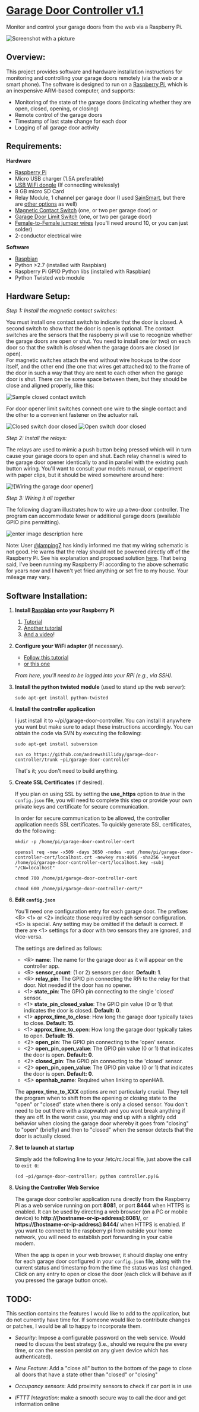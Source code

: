 [Garage Door Controller v1.1](https://github.com/andrewshilliday/garage-door-controller)
======================

Monitor and control your garage doors from the web via a Raspberry Pi.

![Screenshot with a picture][2]

Overview:
---------

This project provides software and hardware installation instructions for monitoring and controlling your garage doors remotely (via the web or a smart phone). The software is designed to run on a [Raspberry Pi](www.raspberrypi.org), which is an inexpensive ARM-based computer, and supports:
* Monitoring of the state of the garage doors (indicating whether they are open, closed, opening, or closing)
* Remote control of the garage doors
* Timestamp of last state change for each door
* Logging of all garage door activity

Requirements:
-----

**Hardware**

* [Raspberry Pi](http://www.raspberrypi.org)
* Micro USB charger (1.5A preferable)
* [USB WiFi dongle](http://amzn.com/B003MTTJOY) (If connecting wirelessly)
* 8 GB micro SD Card
* Relay Module, 1 channel per garage door (I used [SainSmart](http://amzn.com/B0057OC6D8 ), but there are [other options](http://amzn.com/B00DIMGFHY) as well)
* [Magnetic Contact Switch](http://amzn.com/B006VK6YLC) (one, or two per garage door)
    or
* [Garage Door Limit Switch](http://amzn.com//B004CAN18W) (one, or two per garage door)
* [Female-to-Female jumper wires](http://amzn.com/B007XPSVMY) (you'll need around 10, or you can just solder)
* 2-conductor electrical wire

**Software**

* [Raspbian](http://www.raspbian.org/)
* Python >2.7 (installed with Raspbian)
* Raspberry Pi GPIO Python libs (installed with Raspbian)
* Python Twisted web module

Hardware Setup:
------

*Step 1: Install the magnetic contact switches:*

You must install one contact switch to indicate that the door is closed.  A second switch to show that the door is open is optional.
The contact switches are the sensors that the raspberry pi will use to recognize whether the garage doors are open or shut.  You need to install one (or two) on each door so that the switch is *closed* when the garage doors are closed (or open).  
For magnetic switches attach the end without wire hookups to the door itself, and the other end (the one that wires get attached to) to the frame of the door in such a way that they are next to each other when the garage door is shut.  There can be some space between them, but they should be close and aligned properly, like this:

![Sample closed contact switch][3]

For door opener limit switches connect one wire to the single contact and the other to a convenient fastener on the actuator rail.

![Closed switch door closed][7] ![Open switch door closed][6] 

*Step 2: Install the relays:*

The relays are used to mimic a push button being pressed which will in turn cause your garage doors to open and shut.  Each relay channel is wired to the garage door opener identically to and in parallel with the existing push button wiring.  You'll want to consult your models manual, or experiment with paper clips, but it should be wired somewhere around here:

![!\[Wiring the garage door opener\]][4]
    
*Step 3: Wiring it all together*

The following diagram illustrates how to wire up a two-door controller.  The program can accommodate fewer or additional garage doors (available GPIO pins permitting).

![enter image description here][5]

Note: User [@lamping7](https://github.com/lamping7) has kindly informed me that my wiring schematic is not good.  He warns that the relay should not be powered directly off of the Raspberry Pi.  See his explanation and proposed solution [here](https://github.com/andrewshilliday/garage-door-controller/issues/16).  That being said, I've been running my Raspberry Pi according to the above schematic for years now and I haven't yet fried anything or set fire to my house.  Your mileage may vary.

Software Installation:
-----

1. **Install [Raspbian](http://www.raspbian.org/) onto your Raspberry Pi**
    1. [Tutorial](http://www.raspberrypi.org/wp-content/uploads/2012/12/quick-start-guide-v1.1.pdf)
    2. [Another tutorial](http://www.andrewmunsell.com/blog/getting-started-raspberry-pi-install-raspbian)
    3.  [And a video](http://www.youtube.com/watch?v=aTQjuDfEGWc)!

2. **Configure your WiFi adapter** (if necessary).
    
    - [Follow this tutorial](http://www.frodebang.com/post/how-to-install-the-edimax-ew-7811un-wifi-adapter-on-the-raspberry-pi)
    - [or this one](http://www.youtube.com/watch?v=oGbDawnqbP4)

    *From here, you'll need to be logged into your RPi (e.g., via SSH).*

3. **Install the python twisted module** (used to stand up the web server):

    `sudo apt-get install python-twisted`
    
4. **Install the controller application**
        
    I just install it to ~/pi/garage-door-controller.  You can install it anywhere you want but make sure to adapt these instructions accordingly. You can obtain the code via SVN by executing the following:
    
    `sudo apt-get install subversion`

    `svn co https://github.com/andrewshilliday/garage-door-controller/trunk ~pi/garage-door-controller`
    
    That's it; you don't need to build anything.
    
5.  **Create SSL Certificates** (if desired).
    
    If you plan on using SSL by setting the **use_https** option to *true* in the `config.json` file, you will need to complete this step or provide your own private keys and certificate for secure communication.
    
    In order for secure communication to be allowed, the controller application needs SSL certificates.  To quickly generate SSL certificates, do the following:
    
    `mkdir -p /home/pi/garage-door-controller-cert`
    
    `openssl req -new -x509 -days 3650 -nodes -out /home/pi/garage-door-controller-cert/localhost.crt -newkey rsa:4096 -sha256 -keyout /home/pi/garage-door-controller-cert/localhost.key -subj "/CN=localhost"`
    
    `chmod 700 /home/pi/garage-door-controller-cert`
    
    `chmod 600 /home/pi/garage-door-controller-cert/*`
    
6.  **Edit `config.json`**
    
    You'll need one configuration entry for each garage door.
    The prefixes <R\> <1\> or <2\> indicate those required by each sensor configuration.  <S\> is special.  Any setting may be omitted if the default is correct.  If there are <1\> settings for a door with two sensors they are ignored, and vice-versa.

    The settings are defined as follows:

    - <R\> **name**: The name for the garage door as it will appear on the controller app.
    - <R\> **sensor_count**: (1 or 2) sensors per door. **Default: 1**.
    - <R\> **relay_pin**: The GPIO pin connecting the RPi to the relay for that door. Not needed if the door has no opener.
    - <1\> **state_pin**: The GPIO pin connecting to the single 'closed' sensor.
    - <1\> **state_pin_closed_value**: The GPIO pin value (0 or 1) that indicates the door is closed. **Default: 0**.
    - <1\> **approx_time_to_close**: How long the garage door typically takes to close. **Default: 15**.
    - <1\> **approx_time_to_open**: How long the garage door typically takes to open. **Default: 15**.
    - <2\> **open_pin**: The GPIO pin connecting to the 'open' sensor.
    - <2\> **open_pin_open_value**: The GPIO pin value (0 or 1) that indicates the door is open. **Default: 0**.
    - <2\> **closed_pin**: The GPIO pin connecting to the 'closed' sensor.
    - <2\> **open_pin_open_value**: The GPIO pin value (0 or 1) that indicates the door is open. **Default: 0**.
    - <S\> **openhab_name**: Required when linking to openHAB.

    The **approx_time_to_XXX** options are not particularly crucial.  They tell the program when to shift from the opening or closing state to the "open" or "closed" state when there is only a closed sensor. You don't need to be out there with a stopwatch and you wont break anything if they are off.  In the worst case, you may end up with a slightly odd behavior when closing the garage door whereby it goes from "closing" to "open" (briefly) and then to "closed" when the sensor detects that the door is actually closed.

        
7.  **Set to launch at startup**

    Simply add the following line to your /etc/rc.local file, just above the call to `exit 0`:
    
    `(cd ~pi/garage-door-controller; python controller.py)&`
    
8. **Using the Controller Web Service**

    The garage door controller application runs directly from the Raspberry Pi as a web service running on port **8081**, or port **8444** when HTTPS is enabled.  It can be used by directing a web browser (on a PC or mobile device) to **http://[hostname-or-ip-address]:8081/**, or **https://[hostname-or-ip-address]:8444/** when HTTPS is enabled.  If you want to connect to the raspberry pi from outside your home network, you will need to establish port forwarding in your cable modem.  
    
    When the app is open in your web browser, it should display one entry for each garage door configured in your `config.json` file, along with the current status and timestamp from the time the status was last changed.  Click on any entry to open or close the door (each click will behave as if you pressed the garage button once).

TODO:
----------  
This section contains the features I would like to add to the application, but do not currently have time for.  If someone would like to contribute changes or patches, I would be all to happy to incorporate them.

* *Security*: Impose a configurable password on the web service.  Would need to discuss the best strategy (i.e., should we require the pw every time, or can the session persist on any given device which has authenticated).
* *New Feature*: Add a "close all" button to the bottom of the page to close all doors that have a state other than "closed" or "closing"
* *Occupancy sensors*: Add proximity sensors to check if car port is in use
* *IFTTT Integration*: make a smooth secure way to call the door and get information online

  [2]: http://i.imgur.com/2Uvye9j.png
  [3]: http://i.imgur.com/vPHx7kF.png
  [4]: http://i.imgur.com/AkNl6FI.jpg
  [5]: http://i.imgur.com/48bpyG0.png
  [6]: http://i.imgur.com/qQmahvC.png
  [7]: http://i.imgur.com/Wqn76S1.png
  
